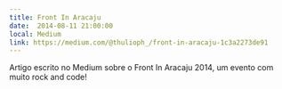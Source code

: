 ```yaml
---
title: Front In Aracaju
date:  2014-08-11 21:00:00
local: Medium
link: https://medium.com/@thulioph_/front-in-aracaju-1c3a2273de91
---
```


Artigo escrito no Medium sobre o Front In Aracaju 2014, um evento com muito rock and code!